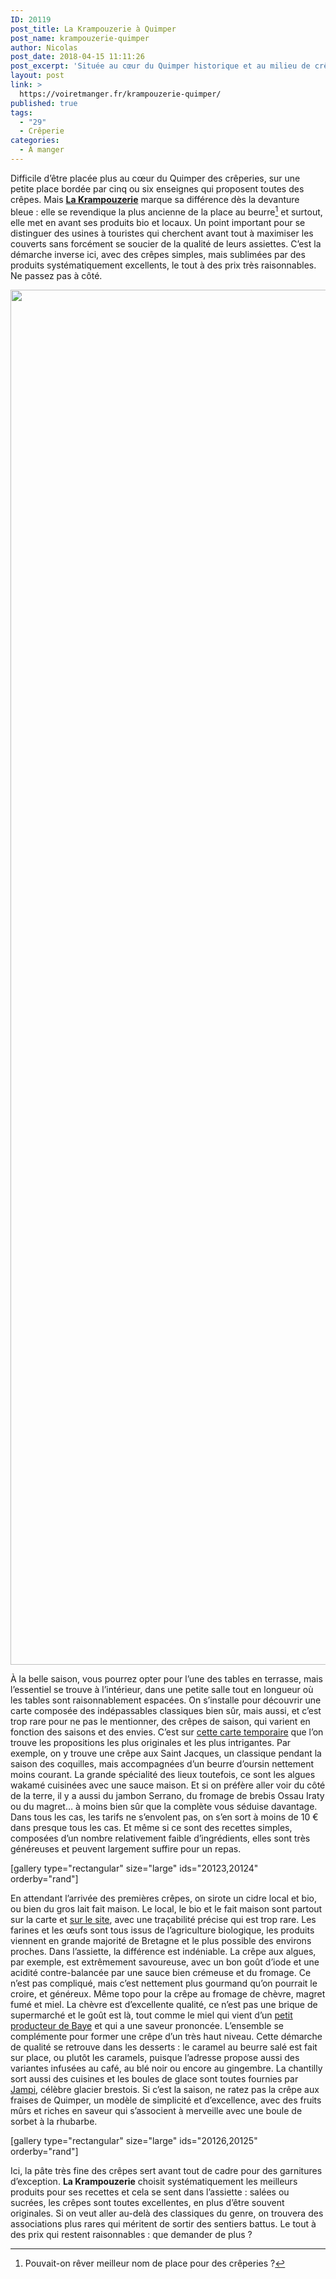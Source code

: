 ```yaml
---
ID: 20119
post_title: La Krampouzerie à Quimper
post_name: krampouzerie-quimper
author: Nicolas
post_date: 2018-04-15 11:11:26
post_excerpt: 'Située au cœur du Quimper historique et au milieu de crêperies, La Krampouzerie est une adresse qui attache la plus grande importance à la qualité des produits. Et cela paye : les crêpes sont originales et très savoureuses, mais pas plus chères. À ne pas manquer !'
layout: post
link: >
  https://voiretmanger.fr/krampouzerie-quimper/
published: true
tags:
  - "29"
  - Crêperie
categories:
  - À manger
---
```

Difficile d’être placée plus au cœur du Quimper des crêperies, sur une petite place bordée par cinq ou six enseignes qui proposent toutes des crêpes. Mais [**La Krampouzerie**](https://lakrampouzerie.wordpress.com) marque sa différence dès la devanture bleue : elle se revendique la plus ancienne de la place au beurre[^1] et surtout, elle met en avant ses produits bio et locaux. Un point important pour se distinguer des usines à touristes qui cherchent avant tout à maximiser les couverts sans forcément se soucier de la qualité de leurs assiettes. C’est la démarche inverse ici, avec des crêpes simples, mais sublimées par des produits systématiquement excellents, le tout à des prix très raisonnables. Ne passez pas à côté.

<img src="https://voiretmanger.fr/wp-content/uploads/2018/04/krampouzerie-salle.jpg" alt="" width="3300" height="2200" class="aligncenter size-full wp-image-20122" />

À la belle saison, vous pourrez opter pour l’une des tables en terrasse, mais l’essentiel se trouve à l’intérieur, dans une petite salle tout en longueur où les tables sont raisonnablement espacées. On s’installe pour découvrir une carte composée des indépassables classiques bien sûr, mais aussi, et c’est trop rare pour ne pas le mentionner, des crêpes de saison, qui varient en fonction des saisons et des envies. C’est sur [cette carte temporaire](https://voiretmanger.fr/wp-content/uploads/2018/04/krampouzerie-carte.jpg) que l’on trouve les propositions les plus originales et les plus intrigantes. Par exemple, on y trouve une crêpe aux Saint Jacques, un classique pendant la saison des coquilles, mais accompagnées d’un beurre d’oursin nettement moins courant. La grande spécialité des lieux toutefois, ce sont les algues wakamé cuisinées avec une sauce maison. Et si on préfère aller voir du côté de la terre, il y a aussi du jambon Serrano, du fromage de brebis Ossau Iraty ou du magret… à moins bien sûr que la complète vous séduise davantage. Dans tous les cas, les tarifs ne s’envolent pas, on s’en sort à moins de 10 € dans presque tous les cas. Et même si ce sont des recettes simples, composées d’un nombre relativement faible d’ingrédients, elles sont très généreuses et peuvent largement suffire pour un repas.

[gallery type="rectangular" size="large" ids="20123,20124" orderby="rand"]

En attendant l’arrivée des premières crêpes, on sirote un cidre local et bio, ou bien du gros lait fait maison. Le local, le bio et le fait maison sont partout sur la carte et [sur le site](https://lakrampouzerie.wordpress.com/category/nos-producteurs/), avec une traçabilité précise qui est trop rare. Les farines et les œufs sont tous issus de l’agriculture biologique, les produits viennent en grande majorité de Bretagne et le plus possible des environs proches. Dans l’assiette, la différence est indéniable. La crêpe aux algues, par exemple, est extrêmement savoureuse, avec un bon goût d’iode et une acidité contre-balancée par une sauce bien crémeuse et du fromage. Ce n’est pas compliqué, mais c’est nettement plus gourmand qu’on pourrait le croire, et généreux. Même topo pour la crêpe au fromage de chèvre, magret fumé et miel. La chèvre est d’excellente qualité, ce n’est pas une brique de supermarché et le goût est là, tout comme le miel qui vient d’un [petit producteur de Baye](https://www.apiservices.biz/fr/lozachmeur) et qui a une saveur prononcée. L’ensemble se complémente pour former une crêpe d’un très haut niveau. Cette démarche de qualité se retrouve dans les desserts : le caramel au beurre salé est fait sur place, ou plutôt les caramels, puisque l’adresse propose aussi des variantes infusées au café, au blé noir ou encore au gingembre. La chantilly sort aussi des cuisines et les boules de glace sont toutes fournies par [Jampi](http://www.jampiglacier.com), célèbre glacier brestois. Si c’est la saison, ne ratez pas la crêpe aux fraises de Quimper, un modèle de simplicité et d’excellence, avec des fruits mûrs et riches en saveur qui s’associent à merveille avec une boule de sorbet à la rhubarbe. 

[gallery type="rectangular" size="large" ids="20126,20125" orderby="rand"]

Ici, la pâte très fine des crêpes sert avant tout de cadre pour des garnitures d’exception. **La Krampouzerie** choisit systématiquement les meilleurs produits pour ses recettes et cela se sent dans l’assiette : salées ou sucrées, les crêpes sont toutes excellentes, en plus d’être souvent originales. Si on veut aller au-delà des classiques du genre, on trouvera des associations plus rares qui méritent de sortir des sentiers battus. Le tout à des prix qui restent raisonnables : que demander de plus ? 

[^1]: Pouvait-on rêver meilleur nom de place pour des crêperies ?